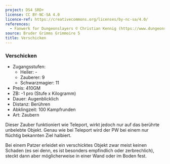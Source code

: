 ```yaml
---
project: DS4 SRD+
license: CC BY-NC-SA 4.0
licence-ref: https://creativecommons.org/licenses/by-nc-sa/4.0/
references: 
  - Fanwerk for Dungeonslayers © Christian Kennig (https://www.dungeonslayers.net/)
source: Bruder Grimms Grimmoire 5
title: Verschicken
---
```


### Verschicken

- Zugangsstufen:
  - Heiler: -
  - Zauberer: 9
  - Schwarzmagier: 11
- Preis: 410GM
- ZB: -1 pro (Stufe x Kilogramm)
- Dauer: Augenblicklich
- Distanz: Berühren
- Abklingzeit: 100 Kampfrunden
- Art: Zaubern

Dieser Zauber funktioniert wie Teleport, wirkt jedoch nur auf das berührte unbelebte Objekt. Genau wie bei Teleport wird der PW bei einem nur flüchtig bekannten Ziel halbiert.

Bei einem Patzer erleidet ein verschicktes Objekt zwar meist keinen Schaden (es sei denn, es ist besonders empfindlich oder zerbrechlich), steckt dann aber möglicherweise in einer Wand oder im Boden fest.

